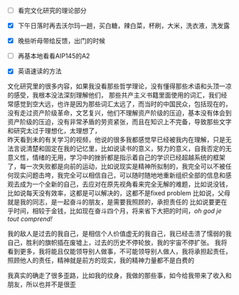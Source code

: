 - [ ] 看完文化研究的理论部分
- [x] 下午日落时再去沃尔玛一趟，买白糖，辣白菜，杯刷，大米，洗衣液，洗发露
- [x] 晚些听母带给反馈，出门的时候
- [ ] 再基本地看看AIP145的A2
- [x] 英语速读的方法


文化研究里的很多内容，如果我没看那些哲学理论，没有懂得那些术语和头顶一凉的感受，我根本没法深刻理解他们，
那些共产主义书籍里面使用的词汇，我们经常感觉到空大远，也许是因为那些词汇太远了，而当时的中国民众，包括现在的，没有走过资产阶级革命，文艺复兴，他们不理解资产阶级的压迫，基本没有体会到资产阶级的压迫，没有非常矛盾的劳资紧张，而且在知识上不完备，导致那些文字和研究太过于理想化，太理想了，	
昨天看到未的有关学习的视频，他说的很多我都感觉早已经被我内在理解，只是无法言说清楚和固定在我的记忆里，比如说读书的意义，努力的意义，自我否定的无意义性，情绪的无用，学习中的挫折都是指示着自己的学识已经超越系统的框架了，每一次失败都是向前的运动，比如说现实是精神所拟制的，我完全可以不被任何现实问题击垮，我完全可以相信自己，可以随时随地地重新组织全部的信息和感观去成为一个全新的自己，去应对在原先视角看来完全无解的难题，比如说没钱，比如说每天没有效率，这都是可以解决的，这都不是fixed problem
比如说，父母就是我的同志，是一起奋斗的朋友，是需要我照顾的，承担责任的
比如说要更在乎时间，相较于金钱，比如现在奋斗四个月，将来省下大把的时间，*oh god je tout comprend!*

我的敌人是过去的我自己，是相信个人价值虚无的我自己，我已经击溃了懦弱的我自己，胜利的旗帜插在废墟上，过去的历史不停轮放，我的宇宙不停扩张。
我将看到更多，我将能且仅能领导别人做事，不可能领导别人做人，我将承担起责任，照顾他人的责任，精神就是前方的现实，我的精神力量都不是白费的

我真实的确走了很多歪路，比如我的纹身，我做的那些事，如今给我带来了收入和朋友，所以也并不是很歪